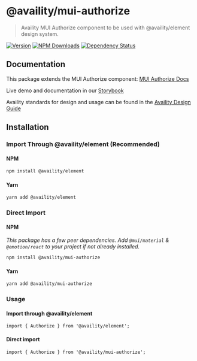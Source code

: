 # @availity/mui-authorize

> Availity MUI Authorize component to be used with @availity/element design system.

[![Version](https://img.shields.io/npm/v/@availity/mui-authorize.svg?style=for-the-badge)](https://www.npmjs.com/package/@availity/mui-authorize)
[![NPM Downloads](https://img.shields.io/npm/dt/@availity/mui-authorize.svg?style=for-the-badge)](https://www.npmjs.com/package/@availity/mui-authorize)
[![Dependency Status](https://img.shields.io/librariesio/release/npm/@availity/mui-authorize?style=for-the-badge)](https://github.com/Availity/element/blob/main/packages/mui-authorize/package.json)

## Documentation

This package extends the MUI Authorize component: [MUI Authorize Docs](https://mui.com/components/authorize/)

Live demo and documentation in our [Storybook](https://availity.github.io/element/?path=/docs/components-authorize-introduction--docs)

Availity standards for design and usage can be found in the [Availity Design Guide](https://design.availity.com/2e36e50c7)

## Installation

### Import Through @availity/element (Recommended)

#### NPM

```bash
npm install @availity/element
```

#### Yarn

```bash
yarn add @availity/element
```

### Direct Import

#### NPM

_This package has a few peer dependencies. Add `@mui/material` & `@emotion/react` to your project if not already installed._

```bash
npm install @availity/mui-authorize
```

#### Yarn

```bash
yarn add @availity/mui-authorize
```

### Usage

#### Import through @availity/element

```tsx
import { Authorize } from '@availity/element';
```

#### Direct import

```tsx
import { Authorize } from '@availity/mui-authorize';
```
